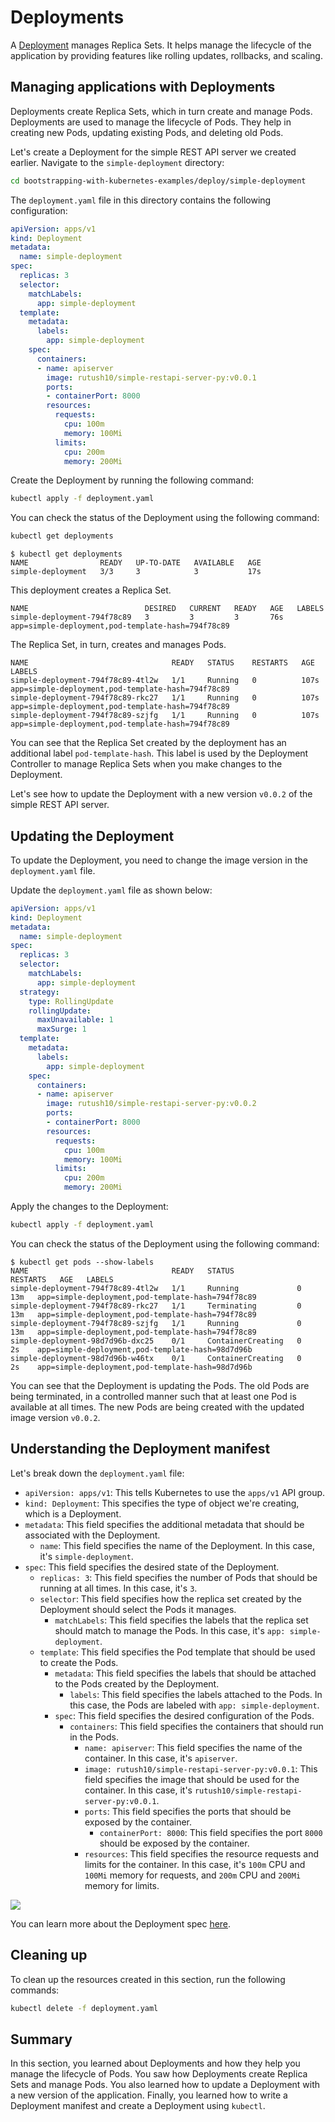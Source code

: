 # Deployments

A [Deployment](../chapter-1/deployments.md) manages Replica Sets. It helps manage the lifecycle of the application by providing features like rolling updates, rollbacks, and scaling.

## Managing applications with Deployments

Deployments create Replica Sets, which in turn create and manage Pods. Deployments are used to manage the lifecycle of Pods. They help in creating new Pods, updating existing Pods, and deleting old Pods.

Let's create a Deployment for the simple REST API server we created earlier. Navigate to the `simple-deployment` directory:

```bash
cd bootstrapping-with-kubernetes-examples/deploy/simple-deployment
```

The `deployment.yaml` file in this directory contains the following configuration:

```yaml
apiVersion: apps/v1
kind: Deployment
metadata:
  name: simple-deployment
spec:
  replicas: 3
  selector:
    matchLabels:
      app: simple-deployment
  template:
    metadata:
      labels:
        app: simple-deployment
    spec:
      containers:
      - name: apiserver
        image: rutush10/simple-restapi-server-py:v0.0.1
        ports:
        - containerPort: 8000
        resources:
          requests:
            cpu: 100m
            memory: 100Mi
          limits:
            cpu: 200m
            memory: 200Mi
```

Create the Deployment by running the following command:

```bash
kubectl apply -f deployment.yaml
```

You can check the status of the Deployment using the following command:

```bash
kubectl get deployments
```

```shell
$ kubectl get deployments
NAME                READY   UP-TO-DATE   AVAILABLE   AGE
simple-deployment   3/3     3            3           17s
```

This deployment creates a Replica Set. 

```shell
NAME                          DESIRED   CURRENT   READY   AGE   LABELS
simple-deployment-794f78c89   3         3         3       76s   app=simple-deployment,pod-template-hash=794f78c89
```

The Replica Set, in turn, creates and manages Pods. 

```shell
NAME                                READY   STATUS    RESTARTS   AGE    LABELS
simple-deployment-794f78c89-4tl2w   1/1     Running   0          107s   app=simple-deployment,pod-template-hash=794f78c89
simple-deployment-794f78c89-rkc27   1/1     Running   0          107s   app=simple-deployment,pod-template-hash=794f78c89
simple-deployment-794f78c89-szjfg   1/1     Running   0          107s   app=simple-deployment,pod-template-hash=794f78c89
```

You can see that the Replica Set created by the deployment has an additional label `pod-template-hash`. This label is used by the Deployment Controller to manage Replica Sets when you make changes to the Deployment.

Let's see how to update the Deployment with a new version `v0.0.2` of the simple REST API server.

## Updating the Deployment

To update the Deployment, you need to change the image version in the `deployment.yaml` file. 

Update the `deployment.yaml` file as shown below: 

```yaml
apiVersion: apps/v1
kind: Deployment
metadata:
  name: simple-deployment
spec:
  replicas: 3
  selector:
    matchLabels:
      app: simple-deployment
  strategy:
    type: RollingUpdate
    rollingUpdate:
      maxUnavailable: 1
      maxSurge: 1
  template:
    metadata:
      labels:
        app: simple-deployment
    spec:
      containers:
      - name: apiserver
        image: rutush10/simple-restapi-server-py:v0.0.2
        ports:
        - containerPort: 8000
        resources:
          requests:
            cpu: 100m
            memory: 100Mi
          limits:
            cpu: 200m
            memory: 200Mi
```

Apply the changes to the Deployment:

```bash
kubectl apply -f deployment.yaml
```

You can check the status of the Deployment using the following command:

```shell
$ kubectl get pods --show-labels
NAME                                READY   STATUS              RESTARTS   AGE   LABELS
simple-deployment-794f78c89-4tl2w   1/1     Running             0          13m   app=simple-deployment,pod-template-hash=794f78c89
simple-deployment-794f78c89-rkc27   1/1     Terminating         0          13m   app=simple-deployment,pod-template-hash=794f78c89
simple-deployment-794f78c89-szjfg   1/1     Running             0          13m   app=simple-deployment,pod-template-hash=794f78c89
simple-deployment-98d7d96b-dxc25    0/1     ContainerCreating   0          2s    app=simple-deployment,pod-template-hash=98d7d96b
simple-deployment-98d7d96b-w46tx    0/1     ContainerCreating   0          2s    app=simple-deployment,pod-template-hash=98d7d96b
```

You can see that the Deployment is updating the Pods. The old Pods are being terminated, in a controlled manner such that at least one Pod is available at all times. The new Pods are being created with the updated image version `v0.0.2`.


## Understanding the Deployment manifest

Let's break down the `deployment.yaml` file:

- `apiVersion: apps/v1`: This tells Kubernetes to use the `apps/v1` API group.
- `kind: Deployment`: This specifies the type of object we're creating, which is a Deployment.
- `metadata`: This field specifies the additional metadata that should be associated with the Deployment.
    - `name`: This field specifies the name of the Deployment. In this case, it's `simple-deployment`.
- `spec`: This field specifies the desired state of the Deployment.
    - `replicas: 3`: This field specifies the number of Pods that should be running at all times. In this case, it's `3`.
    - `selector`: This field specifies how the replica set created by the Deployment should select the Pods it manages.
        - `matchLabels`: This field specifies the labels that the replica set should match to manage the Pods. In this case, it's `app: simple-deployment`.
    - `template`: This field specifies the Pod template that should be used to create the Pods.
        - `metadata`: This field specifies the labels that should be attached to the Pods created by the Deployment.
            - `labels`: This field specifies the labels attached to the Pods. In this case, the Pods are labeled with `app: simple-deployment`.
        - `spec`: This field specifies the desired configuration of the Pods.
            - `containers`: This field specifies the containers that should run in the Pods.
                - `name: apiserver`: This field specifies the name of the container. In this case, it's `apiserver`.
                - `image: rutush10/simple-restapi-server-py:v0.0.1`: This field specifies the image that should be used for the container. In this case, it's `rutush10/simple-restapi-server-py:v0.0.1`.
                - `ports`: This field specifies the ports that should be exposed by the container.
                    - `containerPort: 8000`: This field specifies the port `8000` should be exposed by the container.
                - `resources`: This field specifies the resource requests and limits for the container. In this case, it's `100m` CPU and `100Mi` memory for requests, and `200m` CPU and `200Mi` memory for limits.

![](./assets/deployment.svg)

You can learn more about the Deployment spec [here](https://kubernetes.io/docs/reference/generated/kubernetes-api/v1.26/#deployment-v1-apps).


## Cleaning up

To clean up the resources created in this section, run the following commands:

```bash
kubectl delete -f deployment.yaml
```

## Summary

In this section, you learned about Deployments and how they help you manage the lifecycle of Pods. You saw how Deployments create Replica Sets and manage Pods. You also learned how to update a Deployment with a new version of the application. Finally, you learned how to write a Deployment manifest and create a Deployment using `kubectl`.
